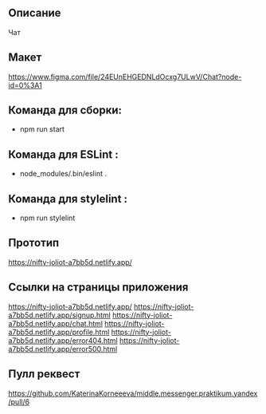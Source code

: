 ## Описание 
Чат

## Макет
https://www.figma.com/file/24EUnEHGEDNLdOcxg7ULwV/Chat?node-id=0%3A1

## Команда для сборки:
- npm run start

## Команда для ESLint :
- node_modules/.bin/eslint .  

## Команда для stylelint :
- npm run stylelint  

## Прототип 
https://nifty-joliot-a7bb5d.netlify.app/

## Ссылки на страницы приложения
https://nifty-joliot-a7bb5d.netlify.app/
https://nifty-joliot-a7bb5d.netlify.app/signup.html 
https://nifty-joliot-a7bb5d.netlify.app/chat.html
https://nifty-joliot-a7bb5d.netlify.app/profile.html
https://nifty-joliot-a7bb5d.netlify.app/error404.html
https://nifty-joliot-a7bb5d.netlify.app/error500.html

## Пулл реквест
https://github.com/KaterinaKorneeeva/middle.messenger.praktikum.yandex/pull/6

